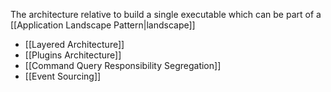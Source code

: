 The architecture relative to build a single executable which can be part of a [[Application Landscape Pattern|landscape]]

- [[Layered Architecture]]
- [[Plugins Architecture]]
- [[Command Query Responsibility Segregation]]
- [[Event Sourcing]]
